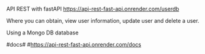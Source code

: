 API REST with fastAPI
https://api-rest-fast-api.onrender.com/userdb

Where you can obtain, view user information, update user and delete a user.

Using a Mongo DB database

#docs#
#https://api-rest-fast-api.onrender.com/docs


